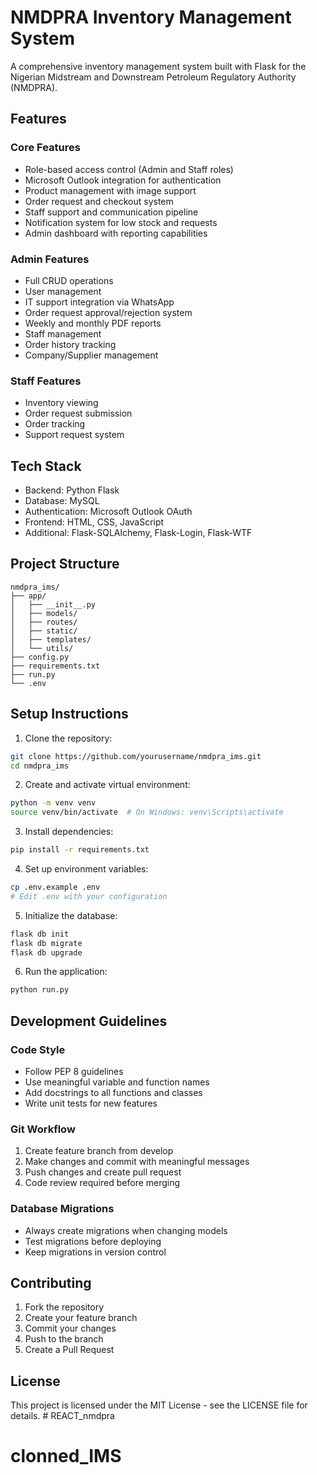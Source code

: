 # NMDPRA Inventory Management System

A comprehensive inventory management system built with Flask for the Nigerian Midstream and Downstream Petroleum Regulatory Authority (NMDPRA).

## Features

### Core Features
- Role-based access control (Admin and Staff roles)
- Microsoft Outlook integration for authentication
- Product management with image support
- Order request and checkout system
- Staff support and communication pipeline
- Notification system for low stock and requests
- Admin dashboard with reporting capabilities

### Admin Features
- Full CRUD operations
- User management
- IT support integration via WhatsApp
- Order request approval/rejection system
- Weekly and monthly PDF reports
- Staff management
- Order history tracking
- Company/Supplier management

### Staff Features
- Inventory viewing
- Order request submission
- Order tracking
- Support request system

## Tech Stack
- Backend: Python Flask
- Database: MySQL
- Authentication: Microsoft Outlook OAuth
- Frontend: HTML, CSS, JavaScript
- Additional: Flask-SQLAlchemy, Flask-Login, Flask-WTF

## Project Structure
```
nmdpra_ims/
├── app/
│   ├── __init__.py
│   ├── models/
│   ├── routes/
│   ├── static/
│   ├── templates/
│   └── utils/
├── config.py
├── requirements.txt
├── run.py
└── .env
```

## Setup Instructions

1. Clone the repository:
```bash
git clone https://github.com/yourusername/nmdpra_ims.git
cd nmdpra_ims
```

2. Create and activate virtual environment:
```bash
python -m venv venv
source venv/bin/activate  # On Windows: venv\Scripts\activate
```

3. Install dependencies:
```bash
pip install -r requirements.txt
```

4. Set up environment variables:
```bash
cp .env.example .env
# Edit .env with your configuration
```

5. Initialize the database:
```bash
flask db init
flask db migrate
flask db upgrade
```

6. Run the application:
```bash
python run.py
```

## Development Guidelines

### Code Style
- Follow PEP 8 guidelines
- Use meaningful variable and function names
- Add docstrings to all functions and classes
- Write unit tests for new features

### Git Workflow
1. Create feature branch from develop
2. Make changes and commit with meaningful messages
3. Push changes and create pull request
4. Code review required before merging

### Database Migrations
- Always create migrations when changing models
- Test migrations before deploying
- Keep migrations in version control

## Contributing
1. Fork the repository
2. Create your feature branch
3. Commit your changes
4. Push to the branch
5. Create a Pull Request

## License
This project is licensed under the MIT License - see the LICENSE file for details. # REACT_nmdpra
# clonned_IMS
